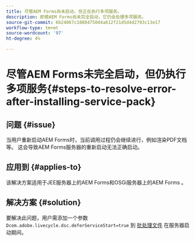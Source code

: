 ```yaml
---
title: 尽管AEM Forms尚未启动，但正在执行多项服务。
description: 即使AEM Forms尚未完全启动，它仍会处理多项服务。
source-git-commit: 6b24067c1808475044a612f21d5d4d2793c13e17
workflow-type: tm+mt
source-wordcount: '97'
ht-degree: 4%

---
```


# 尽管AEM Forms未完全启动，但仍执行多项服务{#steps-to-resolve-error-after-installing-service-pack}


## 问题 {#issue}

当用户重新启动AEM Forms时，当前调用过程仍会继续进行，例如渲染PDF文档等。 这会导致AEM Forms服务器的重新启动无法正确启动。

## 应用到 {#applies-to}

该解决方案适用于JEE服务器上的AEM Forms和OSGi服务器上的AEM Forms 。

## 解决方案 {#solution}

要解决此问题，用户需添加一个参数 `Dcom.adobe.livecycle.dsc.deferServiceStart=true` 到 [批处理文件](https://experienceleague.adobe.com/docs/experience-manager-65/deploying/deploying/command-line-start-and-stop.html#windows-platform-start-bat-script-example) 在服务器启动期间。






